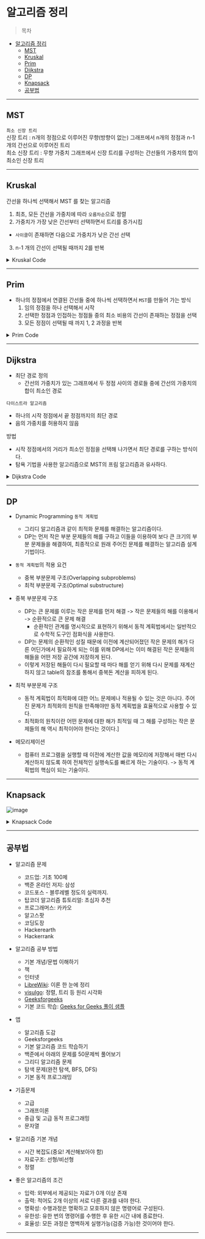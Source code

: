 # 알고리즘 정리

> 목차

- [알고리즘 정리](#알고리즘-정리)
  - [MST](#mst)
  - [Kruskal](#kruskal)
  - [Prim](#prim)
  - [Dijkstra](#dijkstra)
  - [DP](#dp)
  - [Knapsack](#knapsack)
  - [공부법](#공부법)

---

## MST

`최소 신장 트리`<br>
신장 트리 : n개의 정점으로 이루어진 무향(방향이 없는) 그래프에서 n개의 정점과 n-1개의 간선으로 이루어진 트리 <br>
최소 신장 트리 : 무향 가중치 그래프에서 신장 트리를 구성하는 간선들의 가중치의 합이 최소인 신장 트리 <br>

---

## Kruskal

간선을 하나씩 선택해서 MST 를 찾는 알고리즘

1. 최초, 모든 간선을 가중치에 따라 `오름차순`으로 정렬
2. 가중치가 가장 낮은 간선부터 선택하면서 트리를 증가시킴

- `사이클`이 존재하면 다음으로 가중치가 낮은 간선 선택

3. n-1 개의 간선이 선택될 때까지 2를 반복

<details>
<summary> Kruskal Code </summary>
<div markdown = "1">

```java
import java.util.Arrays;
import java.util.Scanner;

public class MSTKruskalTest {
    static int V; //정점의 갯수
    static int E; //간선의 갯수
    static int[] P; //부모를 나타냄
    static Edge[] edgeList;

    public static void main(String[] args) {
        Scanner sc = new Scanner(System.in);
        V = sc.nextInt();
        E = sc.nextInt();

//        간선 중심임으로 간선리스트 활용
        edgeList = new Edge[E];
        for(int i = 0; i < E; i++) {
            int start = sc.nextInt();
            int end = sc.nextInt();
            int weight = sc.nextInt();
            edgeList[i] = new Edge(start, end, weight);
        }
//        그리디한 문제 접근으로 오름차순 정렬 시도
        Arrays.sort(edgeList);

//        union-find 알고리즘 적용해서 MST 생성
        makeSet();

//        간선 하나씩 사이클 여부를 판단하면서 전체 간선 만큼 반복
//          중간에 MST 완성되면 중간에서 break 구문 활용
        int cnt = 0; // 간선의 갯수
        int res = 0; // 결과치 값
        for(Edge e : edgeList) {
            if(union(e.start, e.end)) {
                res += e.weight;
                cnt++;
                if(cnt == V-1) { // MST 완료됨
                    break;
                }
            }
        }
        System.out.println(res);
    }
    static int findSet(int a) {
        if(a == P[a]) {
            return a;
        }
        return P[a] = findSet(P[a]);
    }
    static void makeSet() {
        P = new int[V]; // 정점의 갯수 만큼 부모 배열 만듬
        for(int i =0; i < V; i++) {
            P[i] = i; //자신의 값을 초기화 설정
        }
    }
    static boolean union(int a, int b) {
        int aRoot = findSet(a);
        int bRoot = findSet(b);
        if(aRoot == bRoot) {
            return false;
        }
        P[bRoot] = aRoot;
        return true;
    }

    static class Edge implements Comparable<Edge>{
        int start;
        int end;
        int weight;
        public Edge(int start, int end, int weight) {
            this.start = start;
            this.end = end;
            this.weight = weight;
        }
        @Override
        public int compareTo(Edge o) {
            return (Integer.compare(this.weight, o.weight));
//            return (this.weight - o.weight);
        }
    }

}
```

</div>
</details>

---

## Prim

- 하나의 정점에서 연결된 간선들 중에 하나씩 선택하면서 `MST`를 만들어 가는 방식
  1.  임의 정점을 하나 선택해서 시작
  2.  선택한 정점과 인접하는 정점들 중의 최소 비용의 간선이 존재하는 정점을 선택
  3.  모든 정점이 선택될 때 까지 1, 2 과정을 반복

<details>
<summary> Prim Code </summary>
<div markdown = "1">

```java
import java.util.Scanner;

public class PrimTest {

    public static void main(String[] args) {
        Scanner sc = new Scanner(System.in);
        int N = sc.nextInt(); // V 개수
        int[][] input = new int[N][N];
        boolean[] v = new boolean[N]; // 탐색 체크 배열
        int[] minEdge = new int[N];

        for (int i = 0; i < N; i++) {
            for (int j = 0; j < N; j++) {
                input[i][j] = sc.nextInt();
            }
            minEdge[i] = Integer.MAX_VALUE; //시작점 초기화
        }// i노드에서 j노드까지의 비용을 모두 배열에 저장

        int res = 0;
        minEdge[0] = 0; // 임의의 시작점인 0을 최소 비용으로 선택되기 위해서 최소값 설정

        for(int i = 0; i < N; i++) { //모든 정점이 MST에 포함될때까지 반복
//            1. MST에 포함되지 않은 정점 중에서 최소간선비용의 정점 찾기
            int min = Integer.MAX_VALUE;
            int minVertex = -1; // 최소 간선 비용의 정점 번호
            for(int j = 0; j < N; j++) {
                if(v[j]) { // MST에 포함된것은 무시
                    continue;
                }
                if(min > minEdge[j]) { // 최소값의 위치를 찾으면, 최소값과 위치 저장
                    min = minEdge[j];
                    minVertex = j;

                }
            }
            v[minVertex] = true; // 신장트리에 포함시킴으로
            res += min; // MST 비용에 추가하기

//            2. 선택된 정점 기준으로 MST에 연결되지 않는 타 정점과의  최소비용 수정
            for(int j = 0; j < N; j++) {
                if(v[j]) {
                    continue; // 포함된 정점 무시
                }
                if(input[minVertex][j] == 0) { // 연결 안되면 무시
                    continue;
                }
                if(minEdge[j] > input[minVertex][j]) { // 새로운 연결이 유리하면 minEdge 배열값 업데이트
                    minEdge[j] = input[minVertex][j];
                }
            }
        }
        System.out.println(res);
    }

}
```

</div>
</details>

---

## Dijkstra

- 최단 경로 정의
  - 간선의 가중치가 있는 그래프에서 두 정점 사이의 경로들 중에 간선의 가중치의 합이 최소인 경로

`다이스트라 알고리즘`

- 하나의 시작 정점에서 끝 정점까지의 최단 경로
- 음의 가중치를 허용하지 않음

방법

- 시작 정점에서의 거리가 최소인 정점을 선택해 나가면서 최단 경로를 구하는 방식이다.
- 탐욕 기법을 사용한 알고리즘으로 MST의 프림 알고리즘과 유사하다.

<details>
<summary> Dijkstra Code </summary>
<div markdown = "1">

```java
import java.io.BufferedReader;
import java.io.IOException;
import java.io.InputStreamReader;
import java.util.ArrayList;
import java.util.Arrays;
import java.util.StringTokenizer;

public class DijkstraTest {

	public static void main(String[] args) throws IOException {
		BufferedReader in = new BufferedReader(new InputStreamReader(System.in));
		StringTokenizer st = new StringTokenizer(in.readLine().trim());
		int V = Integer.parseInt(st.nextToken()); //정점 갯수
		int start = 0;
		int end =  V-1; //도착점 인덱스
		final int INFINITY = Integer.MAX_VALUE;

		int[][] matrix = new int[V][V]; // 연결된 간선 받기
		int[] D = new int[V];
		boolean[] v = new boolean[V]; // 탐색체크 배열

		for(int i=0; i<V; ++i){
			st = new StringTokenizer(in.readLine().trim(), " ");
			for(int j=0; j<V; ++j){
				matrix[i][j] = Integer.parseInt(st.nextToken());
			}
		}

		Arrays.fill(D, INFINITY);
		D[start] = 0; //시작점

		int min=0, current=0;
		for(int i=0; i<V; ++i){
			//a단계 : 방문하지 않은 정점들 중 최소가중치의 정점 선택
			min = INFINITY;
			for(int j=0; j<V; ++j){
				if(v[j]) {
					continue;
				}
				if(D[j] < min){
					min = D[j];
					current = j;
				}
			}
			v[current] = true; // 선택 정점 방문 처리
			if(current == end){ // 선택 정점이 도착정점이면 탈출.
				break;
			}

			//b단계: current정점을 경유지로 하여 갈수 있는 다른 방문하지 않은 정점들에 대한 처리
			for(int c=0; c<V; ++c){
				if(v[c]) {
					continue;
				}
				if(matrix[current][c] == 0) {
					continue;
				}
				if(D[c] > min+matrix[current][c]){
					D[c] = min+matrix[current][c];
				}
			}
		}
		System.out.println(D[end]);
	}

}
```

</div>
</details>

---

## DP

- Dynamic Programming `동적 계획법`

  - 그리디 알고리즘과 같이 최적화 문제를 해결하는 알고리즘이다.
  - DP는 먼저 작은 부분 문제들의 해를 구하고 이들을 이용하여 보다 큰 크기의 부분 문제들을 해결하여, 최종적으로 원래 주어진 문제를 해결하는 알고리즘 설계 기법이다.

- `동적 계획법`의 적용 요건

  - 중복 부분문제 구조(Overlapping subproblems)
  - 최적 부분문제 구조(Optimal substructure)

- 중복 부분문제 구조

  - DP는 큰 문제를 이루는 작은 문제를 먼저 해결 -> 작은 문제들의 해를 이용해서 -> 순환적으로 큰 문제 해결
    - 순환적인 관계를 명시적으로 표현하기 위해서 동적 계획법에서는 일반적으로 수학적 도구인 점화식을 사용한다.
  - DP는 문제의 순환적인 성질 때문에 이전에 계산되어졌던 작은 문제의 해가 다른 어딘가에서 필요하게 되는 이를 위해 DP에서는 이미 해결된 작은 문제들의 해들을 어떤 저장 공간에 저장하게 된다.
  - 이렇게 저장된 해들이 다시 필요할 때 마다 해를 얻기 위해 다시 문제를 재계산하지 않고 table의 참조를 통해서 중복돈 계산을 피하게 된다.

- 최적 부분문제 구조

  - 동적 계획법이 최적화에 대한 어느 문제에나 적용될 수 있는 것은 아니다. 주어진 문제가 최적화의 원칙을 만족해야만 동적 계획법을 효율적으로 사용할 수 있다.
  - 최적화의 원칙이란 어떤 문제에 대한 해가 최적일 때 그 해를 구성하는 작은 문제들의 해 역시 최적이어야 한다는 것이다.]

- 메모리제이션
  - 컴퓨터 프로그램을 실행할 때 이전에 계산한 값을 메모리에 저장해서 매번 다시 계산하지 않도록 하여 전체적인 실행속도를 빠르게 하는 기술이다. -> 동적 계획법의 핵심이 되는 기술이다.

---

## Knapsack

![image](https://user-images.githubusercontent.com/44612896/133530191-b6efd8dc-ca34-4119-afbe-d86b7adad4aa.png)

<details>
<summary> Knapsack Code </summary>
<div markdown = "1">

```java
import java.util.Scanner;

public class Knapsack {

	public static void main(String[] args) {
		Scanner sc = new Scanner(System.in);
		int N = sc.nextInt();
		int W = sc.nextInt();

		int[] weights = new int[N + 1];
		int[] profits = new int[N + 1];

		for (int i = 1; i <= N; i++) {
			weights[i] = sc.nextInt();
			profits[i] = sc.nextInt();
		}
		int[][] dp = new int[N + 1][W + 1];

		// 0번 무게 0별 초기화

		for (int i = 1; i <= N; i++) {
			for (int w = 1; w <= W; w++) {
				if (weights[i] > w) { // 현재 물건 넣을 수 없으면 이전값으로 넣어주기
					dp[i][w] = dp[i - 1][w];
				} else { // 넣을 수 있다.
					dp[i][w] = Math.max(dp[i - 1][w], dp[i - 1][w - weights[i]] + profits[i]);
				}
			}
		}

		for (int i = 1; i <= N; i++) {
			for (int w = 1; w <= W; w++) {
				System.out.print(dp[i][w] + " ");
			}
			System.out.println();
		}
		System.out.println(dp[N][W]);
	}
}
```

```java
import java.util.Arrays;
import java.util.Scanner;

public class Knapsack2 {
	public static void main(String[] args) {
		Scanner sc = new Scanner(System.in);
		int N = sc.nextInt();
		int W = sc.nextInt();

		int[] weights = new int[N + 1];
		int[] profits = new int[N + 1];

		for (int i = 1; i <= N; i++) {
			weights[i] = sc.nextInt();
			profits[i] = sc.nextInt();
		}
		int[] dp = new int[W + 1];

		for (int i = 1; i <= N; i++) {
			for (int w = W; w >= weights[i]; w--) {
				dp[w] = Math.max(dp[w], dp[w - weights[i]] + profits[i]);
			}
			System.out.println(Arrays.toString(dp));
		}

		System.out.println(dp[W]);
	}
}
```

</div>
</details>

---

## 공부법

- 알고리즘 문제
  - 코드업: 기초 100제
  - 백준 온라인 저지: 삼성
  - 코드포스 - 블루레벨 정도의 실력까지.
  - 탑코더 알고리즘 튜토리얼: 초심자 추천
  - 프로그래머스: 카카오
  - 알고스팟
  - 코딩도장
  - Hackerearth
  - Hackerrank

- 알고리즘 공부 방법
  - 기본 개념/문법 이해하기
  - 책
  - 인터넷
  - [LibreWiki](https://librewiki.net/wiki/%EC%8B%9C%EB%A6%AC%EC%A6%88:%EC%88%98%ED%95%99%EC%9D%B8%EB%93%AF_%EA%B3%BC%ED%95%99%EC%95%84%EB%8B%8C_%EA%B3%B5%ED%95%99%EA%B0%99%EC%9D%80_%EC%BB%B4%ED%93%A8%ED%84%B0%EA%B3%BC%ED%95%99/%EC%95%8C%EA%B3%A0%EB%A6%AC%EC%A6%98_%EA%B8%B0%EC%B4%88): 이론 한 눈에 정리
  - [visulgo](https://visualgo.net/ko): 정렬, 트리 등 원리 시각화
  - [Geeksforgeeks](https://www.geeksforgeeks.org/)
  - 기본 코드 학습: [Geeks for Geeks 풀이 샘플](https://www.geeksforgeeks.org/depth-first-search-or-dfs-for-a-graph/)

- 앱
  - 알고리즘 도감
  - Geeksforgeeks
  - 기본 알고리즘 코드 학습하기
  - 백준에서 아래의 문제를 50문제씩 풀어보기
  - 그리디 알고리즘 문제
  - 탐색 문제(완전 탐색, BFS, DFS)
  - 기본 동적 프로그래밍

- 기출문제
  - 고급
  - 그래프이론
  - 중급 및 고급 동적 프로그래밍
  - 문자열

- 알고리즘 기본 개념
  - 시간 복잡도(중요! 계산해보아야 함)
  - 자료구조: 선형/비선형
  - 정렬

- 좋은 알고리즘의 조건
  - 입력: 외부에서 제공되는 자료가 0개 이상 존재
  - 출력: 적어도 2개 이상의 서로 다른 결과를 내야 한다.
  - 명확성: 수행과정은 명확하고 모호하지 않은 명령어로 구성된다.
  - 유한성: 유한 번의 명령어를 수행한 후 유한 시간 내에 종료한다.
  - 효율성: 모든 과정은 명백하게 실행가능(검증 가능)한 것이어야 한다.

--- 